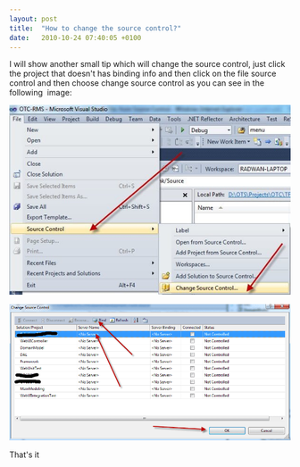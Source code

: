 ```yaml
---
layout: post
title:  "How to change the source control?"
date:   2010-10-24 07:40:05 +0100
---
```


I will show another small tip which will change the source control, just click the project that doesn\'t has binding info and then click on the file source control and then choose change source control as you can see
in the following  image:

[![Open source control menu](/assets/images/2010/10/sourceContorl.jpg)](/assets/images/2010/10/sourceContorl.jpg)

[![Bind Files](/assets/images/2010/10/ChangeSouceControlWindow.png)](/assets/images/2010/10/ChangeSouceControlWindow.png)

That\'s it

